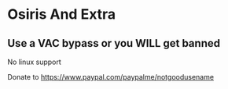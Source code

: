 # Osiris And Extra

## Use a VAC bypass or you WILL get banned
No linux support

Donate to https://www.paypal.com/paypalme/notgoodusename

